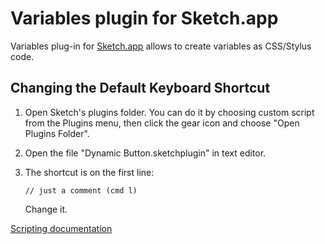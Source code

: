 # Variables plugin for Sketch.app

Variables plug-in for [Sketch.app](http://bohemiancoding.com/sketch/) allows to create variables as CSS/Stylus code.

## Changing the Default Keyboard Shortcut

1. Open Sketch's plugins folder. You can do it by choosing
   custom script from the Plugins menu, then click the gear icon and
choose "Open Plugins Folder".
2. Open the file "Dynamic Button.sketchplugin" in text
   editor.
3. The shortcut is on the first line:

    ```
    // just a comment (cmd l)
    ```

    Change it.

[Scripting documentation](http://bohemiancoding.com/sketch/support/developer/)
